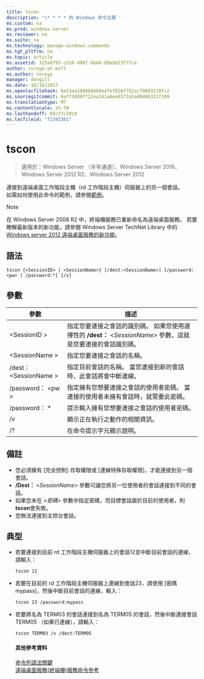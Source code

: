 ```yaml
---
title: tscon
description: '\* * * * 的 Windows 命令主題 '
ms.custom: na
ms.prod: windows-server
ms.reviewer: na
ms.suite: na
ms.technology: manage-windows-commands
ms.tgt_pltfrm: na
ms.topic: article
ms.assetid: 315a9793-cd10-4987-bb68-89a9d13f7fce
author: coreyp-at-msft
ms.author: coreyp
manager: dongill
ms.date: 10/16/2017
ms.openlocfilehash: 6e53ea2888b66b9e4fbf026f752acf9803270fc2
ms.sourcegitcommit: 6aff3d88ff22ea141a6ea6572a5ad8dd6321f199
ms.translationtype: MT
ms.contentlocale: zh-TW
ms.lasthandoff: 09/27/2019
ms.locfileid: "71392361"
---
```

# <a name="tscon"></a>tscon

>適用於：Windows Server （半年通道）、Windows Server 2016、Windows Server 2012 R2、Windows Server 2012

連接到遠端桌面工作階段主機（rd 工作階段主機）伺服器上的另一個會話。  
如需如何使用此命令的範例，請參閱[範例](#BKMK_examples)。  

> [!NOTE]  
> 在 Windows Server 2008 R2 中，終端機服務已重新命名為遠端桌面服務。 若要瞭解最新版本的新功能，請參閱 Windows Server TechNet Library 中的[Windows server 2012 遠端桌面服務的新功能](https://technet.microsoft.com/library/hh831527)。  

## <a name="syntax"></a>語法  
```  
tscon {<SessionID> | <SessionName>} [/dest:<SessionName>] [/password:<pw> | /password:*] [/v]  
```  
## <a name="parameters"></a>參數  

|參數|描述|  
|-------|--------|  
|\<SessionID >|指定您要連接之會話的識別碼。 如果您使用選擇性的 **/dest：** <*SessionName*> 參數，這就是您要連接的會話識別碼。|  
|\<SessionName >|指定您要連接之會話的名稱。|  
|/dest： \<SessionName >|指定目前會話的名稱。 當您連接到新的會話時，此會話將會中斷連線。|  
|/password： \<pw >|指定擁有您想要連接之會話的使用者密碼。 當連接的使用者未擁有會話時，就需要此密碼。|  
|/password： *|提示輸入擁有您想要連接之會話的使用者密碼。|  
|/v|顯示正在執行之動作的相關資訊。|  
|/?|在命令提示字元顯示說明。|  

## <a name="remarks"></a>備註  
-   您必須擁有 [完全控制] 存取權限或 [連線特殊存取權限]，才能連接到另一個會話。  
-   **/Dest：** <*SessionName*> 參數可讓您將另一位使用者的會話連接到不同的會話。  
-   如果您未在 <*密碼*> 參數中指定密碼，而目標會話屬於目前的使用者，則**tscon**會失敗。  
-   您無法連接到主控台會話。  

## <a name="BKMK_examples"></a>典型  
- 若要連接到目前 rd 工作階段主機伺服器上的會話12並中斷目前會話的連線，請輸入：  
  ```  
  tscon 12  
  ```  
- 若要在目前的 rd 工作階段主機伺服器上連線到會話23，請使用 [密碼 mypass]，然後中斷目前會話的連線，輸入：  
  ```  
  tscon 23 /password:mypass  
  ```  
- 若要將名為 TERM03 的會話連接到名為 TERM05 的會話，然後中斷連接會話 TERM05 （如果已連線），請輸入：  
  ```  
  tscon TERM03 /v /dest:TERM05  
  ```  
  #### <a name="additional-references"></a>其他參考資料  
  [命令列語法關鍵](command-line-syntax-key.md)  
  [遠端桌面服務&#40;終端機&#41;服務命令參考](remote-desktop-services-terminal-services-command-reference.md)  

